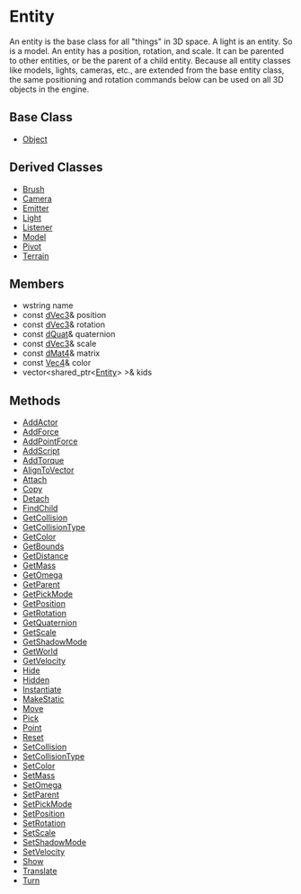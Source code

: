 # Entity
An entity is the base class for all "things" in 3D space. A light is an entity. So is a model. An entity has a position, rotation, and scale. It can be parented to other entities, or be the parent of a child entity. Because all entity classes like models, lights, cameras, etc., are extended from the base entity class, the same positioning and rotation commands below can be used on all 3D objects in the engine.

## Base Class
- [Object](Object.md)

## Derived Classes ##
- [Brush](Brush.md)
- [Camera](Camera.md)
- [Emitter](Emitter.md)
- [Light](Light.md)
- [Listener](Listener.md)
- [Model](Model.md)
- [Pivot](Pivot.md)
- [Terrain](Terrain.md)

## Members
- wstring name
- const [dVec3](dVec3.md)& position
- const [dVec3](dVec3.md)& rotation
- const [dQuat](dQuat.md)& quaternion
- const [dVec3](dVec3.md)& scale
- const [dMat4](dMat4.md)& matrix
- const [Vec4](Vec4.md)& color
- vector<shared_ptr<[Entity](Entity_32f.md)\> \>& kids

## Methods ##
* [AddActor](Entity_AddActor.md)
* [AddForce](Entity_AddForce_32f.md)
* [AddPointForce](Entity_AddPointForce_32f.md)
* [AddScript](Entity_AddScript.md)
* [AddTorque](Entity_AddTorque_32f.md)
* [AlignToVector](Entity_AlignToVector_32f.md)
* [Attach](Entity_Attach.md)
* [Copy](Entity_Copy.md)
* [Detach](Entity_Detach.md)
* [FindChild](Entity_FindChild.md)
* [GetCollision](Entity_GetCollision.md)
* [GetCollisionType](Entity_GetCollisionType.md)
* [GetColor](Entity_GetColor.md)
* [GetBounds](Entity_GetBounds_32f.md)
* [GetDistance](Entity_GetDistance_32f.md)
* [GetMass](Entity_GetMass_32f.md)
* [GetOmega](Entity_GetOmega_32f.md)
* [GetParent](Entity_GetParent.md)
* [GetPickMode](Entity_GetPickMode.md)
* [GetPosition](Entity_GetPosition_64f.md)
* [GetRotation](Entity_GetRotation_64f.md)
* [GetQuaternion](Entity_GetQuaternion_64f.md)
* [GetScale](Entity_GetScale_64f.md)
* [GetShadowMode](Entity_GetShadowMode.md)
* [GetWorld](Entity_GetWorld.md)
* [GetVelocity](Entity_GetVelocity_32f.md)
* [Hide](Entity_Hide.md)
* [Hidden](Entity_Hidden.md)
* [Instantiate](Entity_Instantiate.md)
* [MakeStatic](Entity_MakeStatic.md)
* [Move](Entity_Move_32f.md)
* [Pick](Entity_Pick_32f.md)
* [Point](Entity_Point_32f.md)
* [Reset](Entity_Reset.md)
* [SetCollision](Entity_SetCollision.md)
* [SetCollisionType](Entity_SetCollisionType.md)
* [SetColor](Entity_SetColor.md)
* [SetMass](Entity_SetMass.md)
* [SetOmega](Entity_SetOmega_32f.md)
* [SetParent](Entity_SetParent.md)
* [SetPickMode](Entity_SetPickMode.md)
* [SetPosition](Entity_SetPosition_32f.md)
* [SetRotation](Entity_SetRotation_32f.md)
* [SetScale](Entity_SetScale_32f.md)
* [SetShadowMode](Entity_SetShadowMode.md)
* [SetVelocity](Entity_SetVelocity_32f.md)
* [Show](Entity_Show.md)
* [Translate](Entity_Translate_32f.md)
* [Turn](Entity_Turn_32f.md)